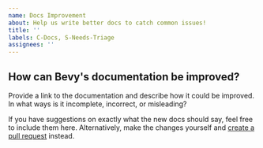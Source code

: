 ```yaml
---
name: Docs Improvement
about: Help us write better docs to catch common issues!
title: ''
labels: C-Docs, S-Needs-Triage
assignees: ''
---
```


## How can Bevy's documentation be improved?

Provide a link to the documentation and describe how it could be improved. In what ways is it incomplete, incorrect, or misleading?

If you have suggestions on exactly what the new docs should say, feel free to include them here. Alternatively, make the changes yourself and [create a pull request](https://bevyengine.org/learn/book/contributing/code/) instead.
